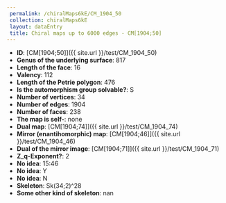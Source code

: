 ```yaml
--- 
 permalink: /chiralMaps6kE/CM_1904_50 
 collection: chiralMaps6kE
 layout: dataEntry
 title: Chiral maps up to 6000 edges - CM[1904;50]
---
```


- **ID**: [CM[1904;50]]({{ site.url }}/test/CM_1904_50)
- **Genus of the underlying surface**: 817
- **Length of the face**: 16
- **Valency**: 112
- **Length of the Petrie polygon**: 476
- **Is the automorphism group solvable?**: S
- **Number of vertices**: 34
- **Number of edges**: 1904
- **Number of faces**: 238
- **The map is self-**: none
- **Dual map**: [CM[1904;74]]({{ site.url }}/test/CM_1904_74)
- **Mirror (enantihomorphic) map**: [CM[1904;46]]({{ site.url }}/test/CM_1904_46)
- **Dual of the mirror image**: [CM[1904;71]]({{ site.url }}/test/CM_1904_71)
- **Z_q-Exponent?**: 2
- **No idea**:  15:46
- **No idea**: Y
- **No idea**: N
- **Skeleton**: Sk(34;2)^28
- **Some other kind of skeleton**: nan
